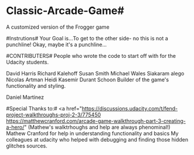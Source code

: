 # Classic-Arcade-Game#
A customized version of the Frogger game

#Instrutions#
Your Goal is...To get to the other side- no this is not a punchline!  Okay, maybe it's a punchline...

#CONTRIBUTERS#
People who wrote the code to start off with for the Udacity students.

David Harris
Richard Kalehoff
Susan Smith
Michael Wales
Siakaram alego
Nicolas Artman
Heidi Kasemir
Durant Schoon
Builder of the game's functionality and styling.

Daniel Martinez

#Special Thanks to:#
<a href="https://discussions.udacity.com/t/fend-project-walkthroughs-proj-2-3/775450
https://matthewcranford.com/arcade-game-walkthrough-part-3-creating-a-hero/" (Mathew's walktrhoughs and help are always phenominal!)
Mathew Cranford for help in understanding functionality and basics
My colleagues at udacity who helped with debugging and finding those hidden glitches sources.
